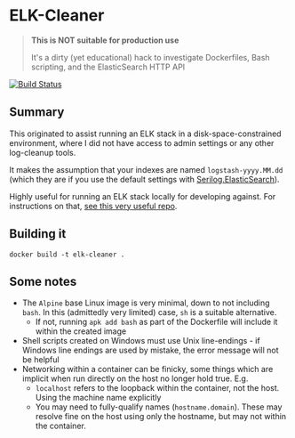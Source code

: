 # ELK-Cleaner

> **This is NOT suitable for production use**
> 
> It's a dirty (yet educational) hack to investigate Dockerfiles, Bash scripting, and the ElasticSearch HTTP API

[![Build Status](https://wwestrop.visualstudio.com/VS_Online_Test1/_apis/build/status/Docker%20container?branchName=master)](https://wwestrop.visualstudio.com/VS_Online_Test1/_build/latest?definitionId=2&branchName=master)

## Summary
This originated to assist running an ELK stack in a disk-space-constrained environment, where I did not have access to admin settings or any other log-cleanup tools.

It makes the assumption that your indexes are named `logstash-yyyy.MM.dd` (which they are if you use the default settings with [Serilog.ElasticSearch](https://github.com/serilog/serilog-sinks-elasticsearch)).

Highly useful for running an ELK stack locally for developing against. For instructions on that, [see this very useful repo](https://github.com/deviantony/docker-elk).

## Building it
```docker build -t elk-cleaner .```

## Some notes
* The `Alpine` base Linux image is very minimal, down to not including `bash`. In this (admittedly very limited) case, `sh` is a suitable alternative.
  * If not, running `apk add bash` as part of the Dockerfile will include it within the created image
* Shell scripts created on Windows must use Unix line-endings - if Windows line endings are used by mistake, the error message will not be helpful
* Networking within a container can be finicky, some things which are implicit when run directly on the host no longer hold true. E.g.
  * `localhost` refers to the loopback within the container, not the host. Using the machine name explicitly
  * You may need to fully-qualify names (`hostname.domain`). These may resolve fine on the host using only the hostname, but may not within the container.
